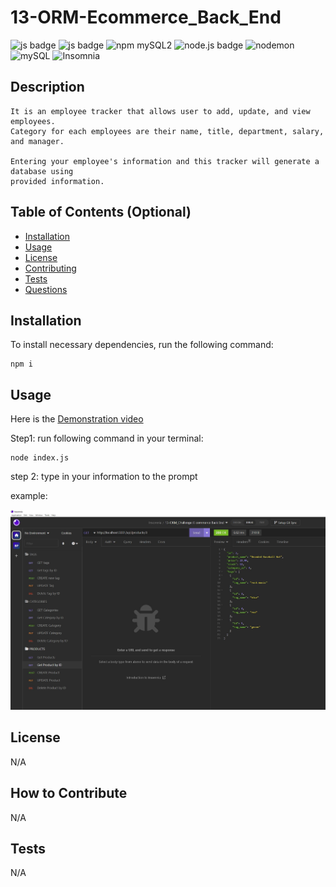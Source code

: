 # 13-ORM-Ecommerce_Back_End

![js badge](https://img.shields.io/badge/TECHOLOGY-JAVASCRIPT%20ES6-orange)
![js badge](https://img.shields.io/badge/NPM-INQUIRER.JS%20@8.2.4-orange)
![npm mySQL2](https://img.shields.io/badge/NPM-MYSQL2%20@2.3.3-orange)
![node.js badge](https://img.shields.io/badge/TECHOLOGY-NODE.JS%20V16-success)
![nodemon](https://img.shields.io/badge/TECHOLOGY-NODEMON%20@2.0.20-success)
![mySQL](https://img.shields.io/badge/TECHOLOGY-MYSQL-blue)
![Insomnia](https://img.shields.io/badge/TECHOLOGY-INSOMNIA-blueviolet)

## Description

    It is an employee tracker that allows user to add, update, and view employees. 
    Category for each employees are their name, title, department, salary, and manager.

    Entering your employee's information and this tracker will generate a database using
    provided information.      

## Table of Contents (Optional)

- [Installation](#installation)
- [Usage](#usage)
- [License](#license)
- [Contributing](#contributing)
- [Tests](#tests)
- [Questions](#questions)

## Installation

To install necessary dependencies, run the following command: 

    npm i  

## Usage

Here is the [Demonstration video](https://drive.google.com/file/d/1fB5f8p_esXW1X0kt0rkwiPkTqhVjifg4/view)

Step1: run following command in your terminal:

    node index.js

step 2: type in your information to the prompt

example:

![example](./images/example.JPG)

## License

N/A

## How to Contribute

N/A

## Tests

N/A
